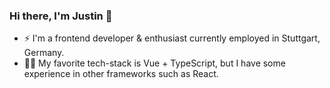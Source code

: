 ### Hi there, I'm Justin 👋

- ⚡ I'm a frontend developer & enthusiast currently employed in Stuttgart, Germany.
- 🐱‍🏍 My favorite tech-stack is Vue + TypeScript, but I have some experience in other frameworks such as React.


<!--
**JH1ller/JH1ller** is a ✨ _special_ ✨ repository because its `README.md` (this file) appears on your GitHub profile.

Here are some ideas to get you started:

- 🔭 I’m currently working on ...
- 🌱 I’m currently learning ...
- 👯 I’m looking to collaborate on ...
- 🤔 I’m looking for help with ...
- 💬 Ask me about ...
- 📫 How to reach me: ...
- 😄 Pronouns: ...
- ⚡ Fun fact: ...
-->
